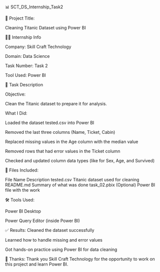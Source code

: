 📊 SCT_DS_Internship_Task2

🚀 Project Title:

Cleaning Titanic Dataset using Power BI

🧑‍💻 Internship Info

Company: Skill Craft Technology

Domain: Data Science

Task Number: Task 2

Tool Used: Power BI

📌 Task Description

Objective:

Clean the Titanic dataset to prepare it for analysis.

What I Did:

Loaded the dataset tested.csv into Power BI

Removed the last three columns (Name, Ticket, Cabin)

Replaced missing values in the Age column with the median value

Removed rows that had error values in the Ticket column

Checked and updated column data types (like for Sex, Age, and Survived)

📂 Files Included:

File Name	Description
tested.csv	Titanic dataset used for cleaning
README.md	Summary of what was done
task_02.pbix	(Optional) Power BI file with the work

🛠️ Tools Used:

Power BI Desktop

Power Query Editor (inside Power BI)

✅ Results:
Cleaned the dataset successfully

Learned how to handle missing and error values

Got hands-on practice using Power BI for data cleaning

📣 Thanks:
Thank you Skill Craft Technology for the opportunity to work on this project and learn Power BI.

